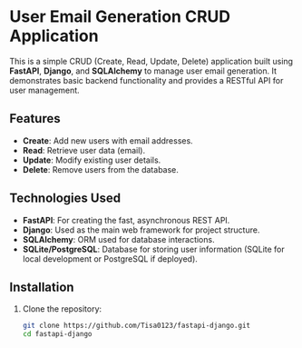 # User Email Generation CRUD Application

This is a simple CRUD (Create, Read, Update, Delete) application built using **FastAPI**, **Django**, and **SQLAlchemy** to manage user email generation. It demonstrates basic backend functionality and provides a RESTful API for user management.

## Features

- **Create**: Add new users with email addresses.
- **Read**: Retrieve user data (email).
- **Update**: Modify existing user details.
- **Delete**: Remove users from the database.

## Technologies Used

- **FastAPI**: For creating the fast, asynchronous REST API.
- **Django**: Used as the main web framework for project structure.
- **SQLAlchemy**: ORM used for database interactions.
- **SQLite/PostgreSQL**: Database for storing user information (SQLite for local development or PostgreSQL if deployed).

## Installation

1. Clone the repository:
   ```bash
   git clone https://github.com/Tisa0123/fastapi-django.git
   cd fastapi-django
